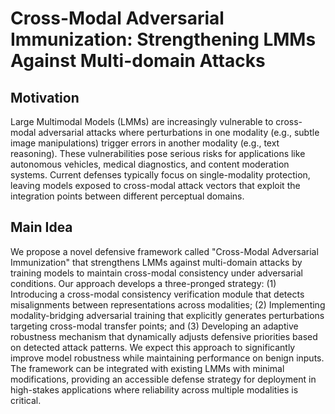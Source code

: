 # Cross-Modal Adversarial Immunization: Strengthening LMMs Against Multi-domain Attacks

## Motivation
Large Multimodal Models (LMMs) are increasingly vulnerable to cross-modal adversarial attacks where perturbations in one modality (e.g., subtle image manipulations) trigger errors in another modality (e.g., text reasoning). These vulnerabilities pose serious risks for applications like autonomous vehicles, medical diagnostics, and content moderation systems. Current defenses typically focus on single-modality protection, leaving models exposed to cross-modal attack vectors that exploit the integration points between different perceptual domains.

## Main Idea
We propose a novel defensive framework called "Cross-Modal Adversarial Immunization" that strengthens LMMs against multi-domain attacks by training models to maintain cross-modal consistency under adversarial conditions. Our approach develops a three-pronged strategy: (1) Introducing a cross-modal consistency verification module that detects misalignments between representations across modalities; (2) Implementing modality-bridging adversarial training that explicitly generates perturbations targeting cross-modal transfer points; and (3) Developing an adaptive robustness mechanism that dynamically adjusts defensive priorities based on detected attack patterns. We expect this approach to significantly improve model robustness while maintaining performance on benign inputs. The framework can be integrated with existing LMMs with minimal modifications, providing an accessible defense strategy for deployment in high-stakes applications where reliability across multiple modalities is critical.